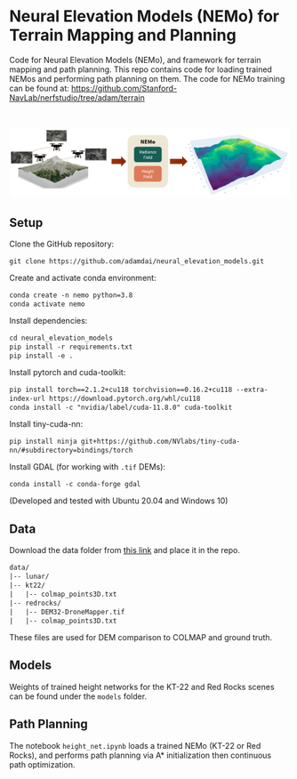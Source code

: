 # Neural Elevation Models (NEMo) for Terrain Mapping and Planning

Code for Neural Elevation Models (NEMo), and framework for terrain mapping and path planning. 
This repo contains code for loading trained NEMos and performing path planning on them.
The code for NEMo training can be found at: https://github.com/Stanford-NavLab/nerfstudio/tree/adam/terrain

<br>
<p align="center">
<img src='results/overview_horizontal.png' width="900">
</p>

## Setup

Clone the GitHub repository:

    git clone https://github.com/adamdai/neural_elevation_models.git

Create and activate conda environment:

    conda create -n nemo python=3.8   
    conda activate nemo
    
Install dependencies:

    cd neural_elevation_models
    pip install -r requirements.txt
    pip install -e .

Install pytorch and cuda-toolkit:

    pip install torch==2.1.2+cu118 torchvision==0.16.2+cu118 --extra-index-url https://download.pytorch.org/whl/cu118
    conda install -c "nvidia/label/cuda-11.8.0" cuda-toolkit

Install tiny-cuda-nn:

    pip install ninja git+https://github.com/NVlabs/tiny-cuda-nn/#subdirectory=bindings/torch

Install GDAL (for working with `.tif` DEMs):

    conda install -c conda-forge gdal

(Developed and tested with Ubuntu 20.04 and Windows 10)

## Data

Download the data folder from [this link](https://drive.google.com/drive/folders/1SYb95B8LTitj2U5j3_VF_ZMr46UKhYDT?usp=sharing) and place it in the repo.
```
data/
|-- lunar/
|-- kt22/
|   |-- colmap_points3D.txt
|-- redrocks/
|   |-- DEM32-DroneMapper.tif
|   |-- colmap_points3D.txt
```
These files are used for DEM comparison to COLMAP and ground truth.

## Models

Weights of trained height networks for the KT-22 and Red Rocks scenes can be found under the `models` folder. 


## Path Planning

The notebook `height_net.ipynb` loads a trained NEMo (KT-22 or Red Rocks), and performs path planning via A* initialization then continuous path optimization.
